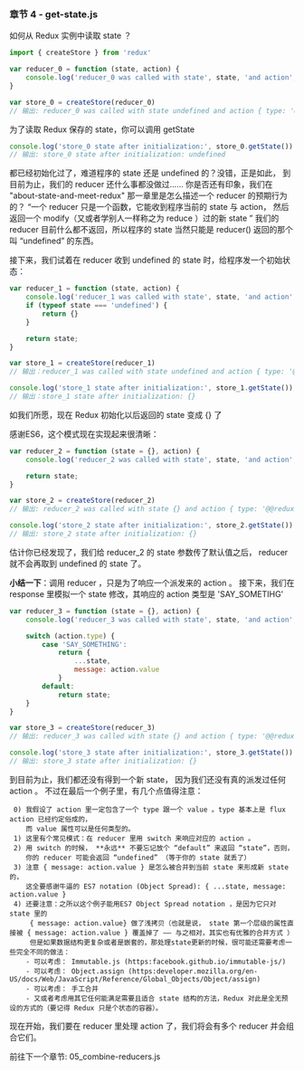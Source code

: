 ### 章节 4 - get-state.js

如何从 Redux 实例中读取 state ？

```js
import { createStore } from 'redux'

var reducer_0 = function (state, action) {
    console.log('reducer_0 was called with state', state, 'and action', action)
}

var store_0 = createStore(reducer_0)
// 输出: reducer_0 was called with state undefined and action { type: '@@redux/INIT' }
```


 为了读取 Redux 保存的 state，你可以调用 getState
````js
console.log('store_0 state after initialization:', store_0.getState())
// 输出: store_0 state after initialization: undefined
````



 都已经初始化过了，难道程序的 state 还是 undefined 的？没错，正是如此，
 到目前为止，我们的 reducer 还什么事都没做过…… 你是否还有印象，我们在 "about-state-and-meet-redux" 那一章里是怎么描述一个 reducer 的预期行为的？
   “一个 reducer 只是一个函数，它能收到程序当前的 state 与 action，
    然后返回一个 modify（又或者学别人一样称之为 reduce ）过的新 state ”
 我们的 reducer 目前什么都不返回，所以程序的 state 当然只能是 reducer() 返回的那个叫 “undefined” 的东西。

 接下来，我们试着在 reducer 收到 undefined 的 state 时，给程序发一个初始状态：
```js
var reducer_1 = function (state, action) {
    console.log('reducer_1 was called with state', state, 'and action', action)
    if (typeof state === 'undefined') {
        return {}
    }

    return state;
}

var store_1 = createStore(reducer_1)
// 输出：reducer_1 was called with state undefined and action { type: '@@redux/INIT' }

console.log('store_1 state after initialization:', store_1.getState())
// 输出：store_1 state after initialization: {}
```

 如我们所愿，现在 Redux 初始化以后返回的 state 变成 {} 了

 感谢ES6，这个模式现在实现起来很清晰：
````js
var reducer_2 = function (state = {}, action) {
    console.log('reducer_2 was called with state', state, 'and action', action)

    return state;
}

var store_2 = createStore(reducer_2)
// 输出: reducer_2 was called with state {} and action { type: '@@redux/INIT' }

console.log('store_2 state after initialization:', store_2.getState())
// 输出: store_2 state after initialization: {}
````


 估计你已经发现了，我们给 reducer_2 的 state 参数传了默认值之后，
 reducer 就不会再取到 undefined 的 state 了。

**小结一下**：调用  reducer ，只是为了响应一个派发来的 action 。
 接下来，我们在 response 里模拟一个 state 修改，其响应的 action 类型是 'SAY_SOMETIHG'
```js
var reducer_3 = function (state = {}, action) {
    console.log('reducer_3 was called with state', state, 'and action', action)

    switch (action.type) {
        case 'SAY_SOMETHING':
            return {
                ...state,
                message: action.value
            }
        default:
            return state;
    }
}

var store_3 = createStore(reducer_3)
// 输出: reducer_3 was called with state {} and action { type: '@@redux/INIT' }

console.log('store_3 state after initialization:', store_3.getState())
// 输出: store_3 state after initialization: {}
```


 到目前为止，我们都还没有得到一个新 state， 因为我们还没有真的派发过任何 action 。
 不过在最后一个例子里，有几个点值得注意：

     0) 我假设了 action 里一定包含了一个 type 跟一个 value 。type 基本上是 flux action 已经约定俗成的，
        而 value 属性可以是任何类型的。
     1) 这里有个常见模式：在 reducer 里用 switch 来响应对应的 action 。
     2) 用 switch 的时候， **永远** 不要忘记放个 “default” 来返回 “state”，否则，
        你的 reducer 可能会返回 “undefined” （等于你的 state 就丢了）
     3) 注意 { message: action.value } 是怎么被合并到当前 state 来形成新 state 的，
        这全要感谢牛逼的 ES7 notation (Object Spread): { ...state, message: action.value }
     4) 还要注意：之所以这个例子能用ES7 Object Spread notation ，是因为它只对 state 里的
         { message: action.value} 做了浅拷贝（也就是说， state 第一个层级的属性直接被 { message: action.value } 覆盖掉了 —— 与之相对，其实也有优雅的合并方式 ）
         但是如果数据结构更复杂或者是嵌套的，那处理state更新的时候，很可能还需要考虑一些完全不同的做法：
        - 可以考虑： Immutable.js (https:facebook.github.io/immutable-js/)
        - 可以考虑： Object.assign (https:developer.mozilla.org/en-US/docs/Web/JavaScript/Reference/Global_Objects/Object/assign)
        - 可以考虑： 手工合并
        - 又或者考虑用其它任何能满足需要且适合 state 结构的方法，Redux 对此是全无预设的方式的（要记得 Redux 只是个状态的容器）。

 现在开始，我们要在 reducer 里处理 action 了，我们将会有多个 reducer 并会组合它们。

 前往下一个章节: 05_combine-reducers.js
